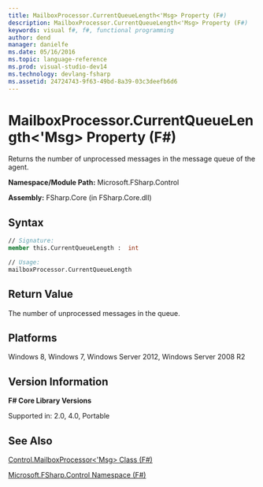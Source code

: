 ```yaml
---
title: MailboxProcessor.CurrentQueueLength<'Msg> Property (F#)
description: MailboxProcessor.CurrentQueueLength<'Msg> Property (F#)
keywords: visual f#, f#, functional programming
author: dend
manager: danielfe
ms.date: 05/16/2016
ms.topic: language-reference
ms.prod: visual-studio-dev14
ms.technology: devlang-fsharp
ms.assetid: 24724743-9f63-49bd-8a39-03c3deefb6d6 
---
```


# MailboxProcessor.CurrentQueueLength<'Msg> Property (F#)

Returns the number of unprocessed messages in the message queue of the agent.

**Namespace/Module Path:** Microsoft.FSharp.Control

**Assembly:** FSharp.Core (in FSharp.Core.dll)


## Syntax

```fsharp
// Signature:
member this.CurrentQueueLength :  int

// Usage:
mailboxProcessor.CurrentQueueLength
```
## Return Value

The number of unprocessed messages in the queue.

## Platforms
Windows 8, Windows 7, Windows Server 2012, Windows Server 2008 R2


## Version Information
**F# Core Library Versions**

Supported in: 2.0, 4.0, Portable

## See Also
[Control.MailboxProcessor&#60;'Msg&#62; Class &#40;F&#35;&#41;](Control.MailboxProcessor%5B%27Msg%5D-Class-%5BFSharp%5D.md)

[Microsoft.FSharp.Control Namespace &#40;F&#35;&#41;](Microsoft.FSharp.Control-Namespace-%5BFSharp%5D.md)
